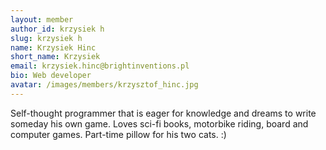 ```yaml
---
layout: member
author_id: krzysiek h
slug: krzysiek h
name: Krzysiek Hinc
short_name: Krzysiek
email: krzysiek.hinc@brightinventions.pl
bio: Web developer
avatar: /images/members/krzysztof_hinc.jpg
---
```

Self-thought programmer that is eager for knowledge and dreams to write someday his own game. Loves sci-fi books, motorbike riding, board and computer games. Part-time pillow for his two cats. :) 
